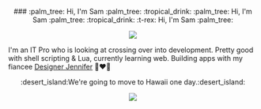 
<!--
**kontraux/kontraux** is a ✨ _special_ ✨ repository because its `README.md` (this file) appears on your GitHub profile.

Here are some ideas to get you started:

- 🔭 I’m currently working on ...
- 🌱 I’m currently learning ...
- 👯 I’m looking to collaborate on ...
- 🤔 I’m looking for help with ...
- 💬 Ask me about ...
- 📫 How to reach me: ...
- 😄 Pronouns: ...
- ⚡ Fun fact: ...
-->

<p align="center">
### :palm_tree: Hi, I'm Sam :palm_tree: :tropical_drink: :palm_tree: Hi, I'm Sam :palm_tree: :tropical_drink: :t-rex: Hi, I'm Sam :palm_tree:
</p>

<p align="center">
  <img src="https://github-readme-stats.vercel.app/api/top-langs/?username=kontraux&theme=dark&show_icons=true&hide=html,css&hide_border=false&layout=compact">
</p>

I'm an IT Pro who is looking at crossing over into development. Pretty good with shell scripting & Lua, currently learning web.
Building apps with my fiancee [Designer Jennifer](https://github.com/DesignerJennifer/) :couple_with_heart_woman_man:

<p align="center">:desert_island:We're going to move to Hawaii one day.:desert_island:</p>

<p align="center">
<img src="https://github-readme-streak-stats.herokuapp.com/?user=kontraux&theme=dark&hide_border=false">
</p>

